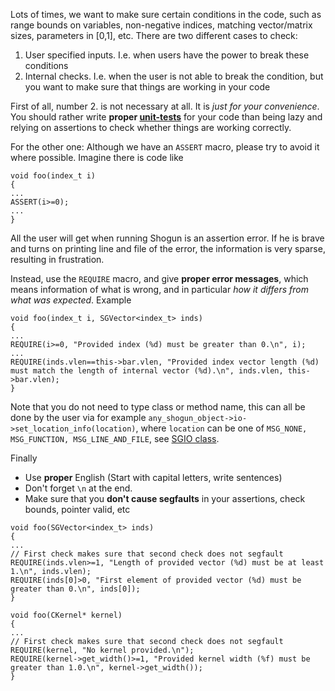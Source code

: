 Lots of times, we want to make sure certain conditions in the code, such as range bounds on variables, non-negative indices, matching vector/matrix sizes, parameters in [0,1], etc. There are two different cases to check:

1.  User specified inputs. I.e. when users have the power to break these conditions
2. Internal checks. I.e. when the user is not able to break the condition, but you want to make sure that things are working in your code

First of all, number 2. is not necessary at all. It is _just for your convenience_. You should rather write **proper [unit-tests](Unit-Testing)** for your code than being lazy and relying on assertions to check whether things are working correctly.

For the other one: Although we have an ```ASSERT``` macro, please try to avoid it where possible. Imagine there is code like
```
void foo(index_t i)
{
...
ASSERT(i>=0);
...
}
```
All the user will get when running Shogun is an assertion error. If he is brave and turns on printing line and file of the error, the information is very sparse, resulting in frustration.

Instead, use the ```REQUIRE``` macro, and give **proper error messages**, which means information of what is wrong, and in particular _how it differs from what was expected_. Example
```
void foo(index_t i, SGVector<index_t> inds)
{
...
REQUIRE(i>=0, "Provided index (%d) must be greater than 0.\n", i);
...
REQUIRE(inds.vlen==this->bar.vlen, "Provided index vector length (%d) must match the length of internal vector (%d).\n", inds.vlen, this->bar.vlen);
}
```

Note that you do not need to type class or method name, this can all be done by the user via for example ```any_shogun_object->io->set_location_info(location)```, where ```location``` can be one of ```MSG_NONE, MSG_FUNCTION, MSG_LINE_AND_FILE```, see [SGIO class](http://www.shogun-toolbox.org/doc/en/latest/classshogun_1_1SGIO.html).

Finally
* Use **proper** English (Start with capital letters, write sentences)
* Don't forget ```\n``` at the end.
* Make sure that you **don't cause segfaults** in your assertions, check bounds, pointer valid, etc

```
void foo(SGVector<index_t> inds)
{
...
// First check makes sure that second check does not segfault
REQUIRE(inds.vlen>=1, "Length of provided vector (%d) must be at least 1.\n", inds.vlen);
REQUIRE(inds[0]>0, "First element of provided vector (%d) must be greater than 0.\n", inds[0]);
}
```

```
void foo(CKernel* kernel)
{
...
// First check makes sure that second check does not segfault
REQUIRE(kernel, "No kernel provided.\n");
REQUIRE(kernel->get_width()>=1, "Provided kernel width (%f) must be greater than 1.0.\n", kernel->get_width());
}
```